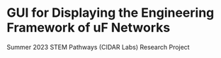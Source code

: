 # GUI for Displaying the Engineering Framework of uF Networks
Summer 2023 STEM Pathways (CIDAR Labs) Research Project
